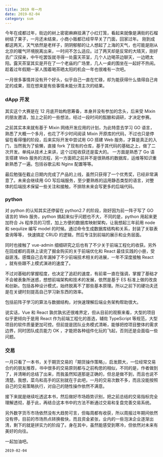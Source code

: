 ```yaml
---
title: 2019 年一月
date: 2019-02-04
category: sum
---
```


今年在成都过年，街边的树上密密麻麻挂满了小红灯笼，看起来就像是满街的石榴树结了果子，一月还未结束，小商小贩都已经早早关了门面，回家过年。
刚到成都这两天，天气依然是老样子，阴阴郁郁的让人想起了上海的天气，也可能是刚从北京的暖气环境脱离出来，一时间不怎么适应。过了两天却是反常的大晴天，刚好去广汉探亲，中午吃罢饭就寻得一处露天茶室，几个人边喝茶边聊天，一边晒太阳。露天茶室其实是开在了一个老庙的广场里，几人一桌的围坐在一起好不热闹。趁着过年假期一家人围着喝茶晒太阳的机会一年也很难有一次吧。

一月很多事情并没有开个好头，似乎自己一直在忙碌，却为能获得什么值得自己肯定的成果，现在想来是有些事情未能分清主次的结果。

### dApp 开发

其实这个大赛是在 12 月底开始构思筹备，本身并没有参加的念头，后来受 Mixin 的朋友邀请，加上之前的一些想法，经过一段时间的酝酿和调研，才决定参赛。

之前其实本来就有基于 Mixin 网络开发应用的计划，为此特意去学习 GO 语言，熟悉了大概一个多月，也花了不少时间阅读 Mixin 开原库的代码，不过也只是停留在看得懂的阶段，后来实际开发中尝试用 GO 搭建 Web 服务，才算是真正的入门，当然我为了偷懒，直接 fork 了现有的仓库，基于其代码的基础之上，做了二次开发。单纯从技术上来讲，这个过程收获还是蛮大的。
一方面是熟悉了 Go 语言搭建 Web 服务的流程，另一方面把之前并不是很熟练的数据库，运维等知识重新熟悉了一遍。包括谷歌云和 Nginx 配置等等。

最后勉强在截止日期内完成了产品的上线，虽然只获得了一个优秀奖，已经非常满意了。未来会继续用 GO 写后端服务，至少要熟练的运用静态类型的语言，对整体的后端技术保留一些关注和接触，不排除未来会写更多的后端代码。

### python

对 python 的认知其实还停留在 python2.7 的阶段，刚好因为前一阵子写了 GO 语言的 Web 服务，python 搞起来似乎问题也不大，不同的是，python 用起来更加符合 Js 程序员的习惯，加上方便的数据库映射架构，让我想起三年前用 node 和 sequlize 编写 model 的时候。通过命令生成数据库结构和关系，封装了关联表查询等等， 快速搞定 CRUD 的逻辑，然后专注到前端的展示和业务层面。

同时也接触了 vue-admin 细细研究之后也有了不少关于前端工程化的收获。另外在回成都的高铁上读完了掘金购买的关于前端优化和 React 最佳实践的小册，受益匪浅。感慨自己去年漏掉了不少前端技术相关的进展，一年不深度接触 React ，就有些跟不上模式演进的速度了。

不过对基础的掌握程度，也决定了追赶的速度，有前辈一直在强调，掌握了基础才不会被表象所迷惑，想想前端架构和技术的发展，依然是基于 ES 标准上做的改良和创新。包括各种设计模式，始终脱离不了那些基本原理。所以之前下的硬功夫还是在关键时刻提高自己学习新东西的效率。

包括前阵子学习的算法与数据结构，对快速理解后端业务架构帮助很大。

说实话，Vue 和 React 孰优孰劣还很难界定，但从目前的观察来看，大型的项目似乎更倾向于是用 React 作为前端工程化的首选，辅佐 TypeScript 等规范，大型项目的软件质量更加可控。但前提是团队业务模式清晰，能够把控项目整体的需求边界，同时团队成员能力 OK ，才能把各种组件化玩的飞起，否则还是会面临一些问题。

### 交易

一月只看了一本书，关于期货交易的「期货操作策略」，启发颇大，一位经常交易合约的朋友推荐，书中很多的交易原则都与之前构思的相似，不同的是，作者做到了，并清晰的总结了出来，而我虽然知道那是正确的，但总是做不到，而且也说不清楚。我想，菜鸟和高手的区别就在于此吧，一月的交易次数不多，而且没能按照自己的交易策略执行，对自己的随性操作依然不满意。

接下来就是继续吃透这本书，然后做好市场趋势识别，把之前总结的交易指标完全理解透彻，基于此，再结合这本书中的方法不断通过交易和复盘完善交易系统。

另外数字货币市场依然没有大趋势可言，但每周都有收获，所以周报过年期间依然没有停，目前的市场热点转换极快，而且资金紧张，业内的一些泡沫企业逐渐出清，剩下的就是拼实力的阶段了。身在其中，虽然能感受到寒冷，但依然对未来有美好的向往。

一起加油吧。

`2019-02-04`
